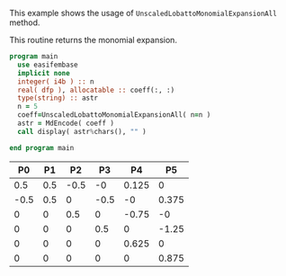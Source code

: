 This example shows the usage of `UnscaledLobattoMonomialExpansionAll` method.

This routine returns the monomial expansion.

```fortran
program main
  use easifembase
  implicit none
  integer( i4b ) :: n
  real( dfp ), allocatable :: coeff(:, :)
  type(string) :: astr
  n = 5
  coeff=UnscaledLobattoMonomialExpansionAll( n=n )
  astr = MdEncode( coeff )
  call display( astr%chars(), "" )
```

```fortran
end program main
```

| P0   | P1  | P2       | P3       | P4      | P5      |
|------|-----|----------|----------|---------|---------|
| 0.5 | 0.5 | -0.5 | -0 | 0.125 | 0 |
| -0.5 | 0.5 | 0 | -0.5 | -0 | 0.375 |
| 0 | 0 | 0.5 | 0 | -0.75 | -0 |
| 0 | 0 | 0 | 0.5 | 0 | -1.25 |
| 0 | 0 | 0 | 0 | 0.625 | 0 |
| 0 | 0 | 0 | 0 | 0 | 0.875 |
